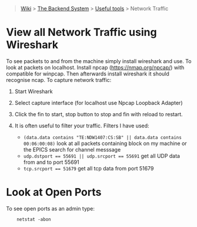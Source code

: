 > [Wiki](Home) > [The Backend System](The-Backend-System) > [Useful tools](Useful-tools) > Network Traffic

# View all Network Traffic using Wireshark

To see packets to and from the machine simply install wireshark and use. To look at packets on localhost. Install npcap (https://nmap.org/npcap/) with compatible for winpcap. Then afterwards install wireshark it should recognise ncap.
To capture network traffic:

1. Start Wireshark
1. Select capture interface (for localhost use Npcap Loopback Adapter)
1. Click the fin to start, stop button to stop and fin with reload to restart.
1. It is often useful to filter your traffic. Filters I have used:

    - `(data.data contains "TE:NDW1407:CS:SB" || data.data contains 00:06:00:08)` look at all packets containing block on my machine or the EPICS search for channel messsage
    - `udp.dstport == 55691 || udp.srcport == 55691` get all UDP data from and to port 55691
    - `tcp.srcport == 51679` get all tcp data from port 51679

# Look at Open Ports

To see open ports as an admin type:
```
    netstat -abon
```
